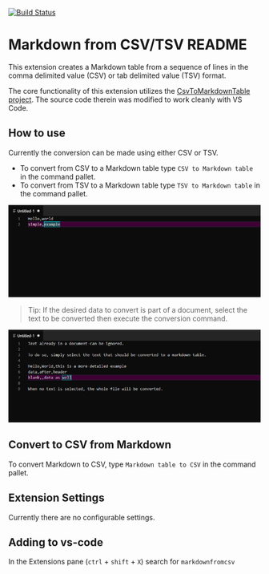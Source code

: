[![Build Status](https://dev.azure.com/jojoco/Markdown%20from%20csv/_apis/build/status/ArbiterOfBuffoonery.MarkdownFromCSV?branchName=master)](https://dev.azure.com/jojoco/Markdown%20from%20csv/_build/latest?definitionId=2&branchName=master)


# Markdown from CSV/TSV README

This extension creates a Markdown table from a sequence of lines in the comma delimited value (CSV) or tab delimited value (TSV) format.

The core functionality of this extension utilizes the [CsvToMarkdownTable project](https://github.com/donatj/CsvToMarkdownTable). The source code therein was modified to work cleanly with VS Code.

## How to use

Currently the conversion can be made using either CSV or TSV.

- To convert from CSV to a Markdown table type `CSV to Markdown table` in the command pallet.
- To convert from TSV to a Markdown table type `TSV to Markdown table` in the command pallet.

![Simple conversion example](images/markdown-table_base-case.gif)

> Tip: If the desired data to convert is part of a document, select the text to be converted then execute the conversion command.

![Selection conversion example](images/markdown-table_selection-case.gif)

## Convert to CSV from Markdown

To convert Markdown to CSV, type `Markdown table to CSV` in the command pallet.

## Extension Settings

Currently there are no configurable settings.

## Adding to vs-code

In the Extensions pane (`ctrl` + `shift` + `X`) search for `markdownfromcsv`